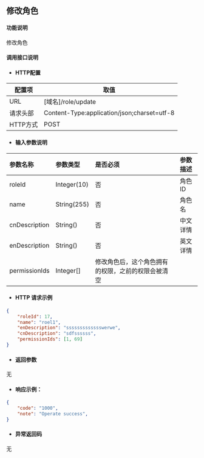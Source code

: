## 修改角色

#### 功能说明

修改角色

#### 调用接口说明

* #### HTTP配置

| 配置项 | 取值 |
| --- | --- |
| URL | \[域名\]/role/update|
| 请求头部 | Content-Type:application/json;charset=utf-8 |
| HTTP方式 | POST|

* #### 输入参数说明

| 参数名称 | 参数类型 | 是否必须 | 参数描述 |
| :--- | :--- | :--- | :--- |
|roleId|Integer\(10\) | 否 | 角色ID|
|name |String\(255\) | 否 | 角色名|
| cnDescription|String\(\) | 否 | 中文详情|
| enDescription| String\(\)| 否 | 英文详情|
|permissionIds|Integer[]|修改角色后，这个角色拥有的权限，之前的权限会被清空|


* #### HTTP 请求示例
```json
{
	"roleId": 17,
	"name": "roel1",
	"enDescription": "ssssssssssssswerwe",
	"cnDescription": "sdfssssss",
	"permissionIds": [1, 69]
}
```

* #### 返回参数
无


* #### 响应示例：

```json
{
    "code": "1000",
    "note": "Operate success",
}
```
* #### 异常返回码
无













